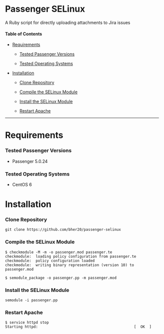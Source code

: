 Passenger SELinux
================================
A Ruby script for directly uploading attachments to Jira issues

#### Table of Contents
* [Requirements](#requirements)

    - [Tested Passenger Versions](#tested-passenger-versions)

    - [Tested Operating Systems](#tested-operating-systems)

* [Installation](#installation)

    - [Clone Repository](#clone-repository)

    - [Compile the SELinux Module](#compile-the-selinux-module)

    - [Install the SELinux Module](#install-the-selinux-module)

    - [Restart Apache](#restart-apache)

- - -

Requirements
================================
### Tested Passenger Versions
* Passenger 5.0.24

### Tested Operating Systems
* CentOS 6

Installation
================================
### Clone Repository
```shell
git clone https://github.com/bher20/passenger-selinux
```

### Compile the SELinux Module
```shell
$ checkmodule -M -m -o passenger.mod passenger.te
checkmodule:  loading policy configuration from passenger.te
checkmodule:  policy configuration loaded
checkmodule:  writing binary representation (version 10) to passenger.mod

$ semodule_package -o passenger.pp -m passenger.mod
```

### Install the SELinux Module
```shell
semodule -i passenger.pp
```

### Restart Apache
```shell
$ service httpd stop
Starting httpd:                                            [  OK  ]
```
